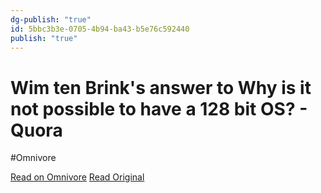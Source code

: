 ```yaml
---
dg-publish: "true"
id: 5bbc3b3e-0705-4b94-ba43-b5e76c592440
publish: "true"
---
```


# Wim ten Brink's answer to Why is it not possible to have a 128 bit OS? - Quora
#Omnivore

[Read on Omnivore](https://omnivore.app/me/https-www-quora-com-why-is-it-not-possible-to-have-a-128-bit-os--188e0b768e6)
[Read Original](https://www.quora.com/Why-is-it-not-possible-to-have-a-128-bit-OS/answer/Wim-ten-Brink-1?ch=18&oid=96828469&share=3074825e&srid=dtUL&target_type=answer)